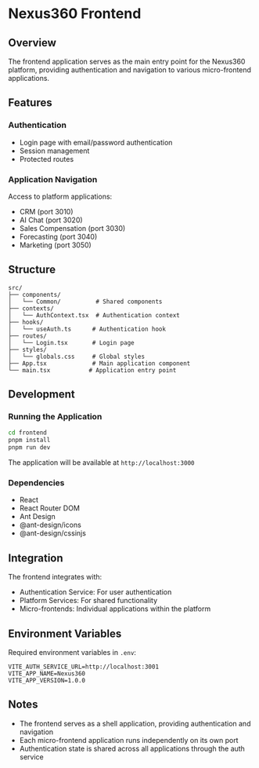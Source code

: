 # Nexus360 Frontend

## Overview
The frontend application serves as the main entry point for the Nexus360 platform, providing authentication and navigation to various micro-frontend applications.

## Features

### Authentication
- Login page with email/password authentication
- Session management
- Protected routes

### Application Navigation
Access to platform applications:
- CRM (port 3010)
- AI Chat (port 3020)
- Sales Compensation (port 3030)
- Forecasting (port 3040)
- Marketing (port 3050)

## Structure

```
src/
├── components/
│   └── Common/          # Shared components
├── contexts/
│   └── AuthContext.tsx  # Authentication context
├── hooks/
│   └── useAuth.ts      # Authentication hook
├── routes/
│   └── Login.tsx       # Login page
├── styles/
│   └── globals.css     # Global styles
├── App.tsx             # Main application component
└── main.tsx           # Application entry point
```

## Development

### Running the Application
```bash
cd frontend
pnpm install
pnpm run dev
```

The application will be available at `http://localhost:3000`

### Dependencies
- React
- React Router DOM
- Ant Design
- @ant-design/icons
- @ant-design/cssinjs

## Integration

The frontend integrates with:
- Authentication Service: For user authentication
- Platform Services: For shared functionality
- Micro-frontends: Individual applications within the platform

## Environment Variables

Required environment variables in `.env`:
```env
VITE_AUTH_SERVICE_URL=http://localhost:3001
VITE_APP_NAME=Nexus360
VITE_APP_VERSION=1.0.0
```

## Notes
- The frontend serves as a shell application, providing authentication and navigation
- Each micro-frontend application runs independently on its own port
- Authentication state is shared across all applications through the auth service
